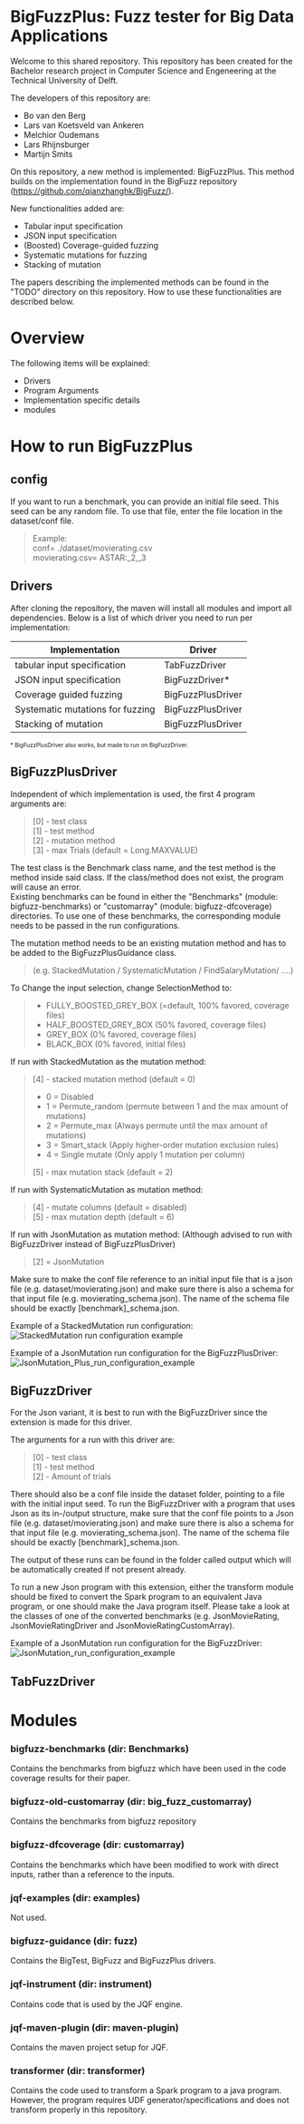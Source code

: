 # BigFuzzPlus: Fuzz tester for Big Data Applications
Welcome to this shared repository. This repository has been created for the Bachelor research project in Computer Science and Engeneering at the Technical University of Delft.

The developers of this repository are:
- Bo van den Berg
- Lars van Koetsveld van Ankeren
- Melchior Oudemans
- Lars Rhijnsburger
- Martijn Smits

On this repository, a new method is implemented: BigFuzzPlus. This method builds on the implementation found in the BigFuzz repository (https://github.com/qianzhanghk/BigFuzz/).

New functionalities added are:
- Tabular input specification 
- JSON input specification
- (Boosted) Coverage-guided fuzzing 
- Systematic mutations for fuzzing
- Stacking of mutation 

The papers describing the implemented methods can be found in the "TODO" directory on this repository. How to use these functionalities are described below.

# Overview
The following items will be explained:
- Drivers
- Program Arguments
- Implementation specific details
- modules




# How to run BigFuzzPlus
## config
If you want to run a benchmark, you can provide an initial file seed. This seed can be any random file. To use that file, enter the file location in the dataset/conf file.
> Example:  
> conf= ./dataset/movierating.csv  
> movierating.csv= ASTAR:_2,_3
## Drivers
After cloning the repository, the maven will install all modules and import all dependencies.
Below is a list of which driver you need to run per implementation:

| Implementation | Driver |
| --- | ----------- |
|tabular input specification|TabFuzzDriver|
|JSON input specification|BigFuzzDriver*|
|Coverage guided fuzzing|BigFuzzPlusDriver|
|Systematic mutations for fuzzing|BigFuzzPlusDriver|
|Stacking of mutation|BigFuzzPlusDriver|

<font size="1">* BigFuzzPlusDriver also works, but made to run on BigFuzzDriver. </font>
## BigFuzzPlusDriver
Independent of which implementation is used, the first 4 program arguments are:  
> [0] - test class                                           
> [1] - test method                                          
> [2] - mutation method                     
> [3] - max Trials                (default = Long.MAXVALUE)

The test class is the Benchmark class name, and the test method is the method inside said class. If the class/method does not exist, the program will cause an error.  
Existing benchmarks can be found in either the "Benchmarks" (module: bigfuzz-benchmarks) or "customarray" (module: bigfuzz-dfcoverage) directories. To use one of these benchmarks, the corresponding module needs to be passed in the run configurations.  

The mutation method needs to be an existing mutation method and has to be added to the BigFuzzPlusGuidance class.   
> (e.g. StackedMutation / SystematicMutation / FindSalaryMutation/ ....)
 
To Change the input selection, change SelectionMethod to:
> - FULLY_BOOSTED_GREY_BOX (=default, 100% favored, coverage files)
> - HALF_BOOSTED_GREY_BOX (50% favored, coverage files)
> - GREY_BOX (0% favored, coverage files)
> - BLACK_BOX (0% favored, initial files)

If run with StackedMutation as the mutation method:  
> [4] - stacked mutation method   (default = 0)  
> - 0 = Disabled  
> - 1 = Permute_random (permute between 1 and the max amount of mutations)  
> - 2 = Permute_max (Always permute until the max amount of mutations)  
> - 3 = Smart_stack (Apply higher-order mutation exclusion rules)  
> - 4 = Single mutate (Only apply 1 mutation per column)
>
>[5] - max mutation stack        (default = 2)  
  
If run with SystematicMutation as mutation method:   
>[4] - mutate columns            (default = disabled)  
>[5] - max mutation depth        (default = 6)  

If run with JsonMutation as mutation method: (Although advised to run with BigFuzzDriver instead of BigFuzzPlusDriver)
> [2] = JsonMutation 

Make sure to make the conf file reference to an initial input file that is a json file (e.g. dataset/movierating.json) and make sure there is also a schema for that input file (e.g. movierating_schema.json). The name of the schema file should be exactly [benchmark]_schema.json.

Example of a StackedMutation run configuration:             
![StackedMutation run configuration example](doc/StackedMutationConfigurationExample.png)

Example of a JsonMutation run configuration for the BigFuzzPlusDriver:
![JsonMutation_Plus_run_configuration_example](doc/Example_JsonMutationPlus.jpg)

## BigFuzzDriver
For the Json variant, it is best to run with the BigFuzzDriver since the extension is made for this driver.

The arguments for a run with this driver are:
> [0] - test class                                           
> [1] - test method                                          
> [2] - Amount of trials

There should also be a conf file inside the dataset folder, pointing to a file with the initial input seed.
To run the BigFuzzDriver with a program that uses Json as its in-/output structure, make sure that the conf file 
points to a Json file (e.g. dataset/movierating.json) and make sure there is also a schema for that input file 
(e.g. movierating_schema.json). The name of the schema file should be exactly [benchmark]_schema.json.

The output of these runs can be found in the folder called output which will be automatically created if not present already.

To run a new Json program with this extension, either the transform module should be fixed to convert the Spark program
to an equivalent Java program, or one should make the Java program itself. Please take a look at the classes of one of 
the converted benchmarks (e.g. JsonMovieRating, JsonMovieRatingDriver and JsonMovieRatingCustomArray).

Example of a JsonMutation run configuration for the BigFuzzDriver:
![JsonMutation_run_configuration_example](doc/Example_JsonMutation.jpg)

## TabFuzzDriver
  


# Modules
### bigfuzz-benchmarks (dir: Benchmarks)
Contains the benchmarks from bigfuzz which have been used in the code coverage results for their paper.
### bigfuzz-old-customarray (dir: big_fuzz_customarray)
Contains the benchmarks from bigfuzz repository
### bigfuzz-dfcoverage (dir: customarray)
Contains the benchmarks which have been modified to work with direct inputs, rather than a reference to the inputs.
### jqf-examples (dir: examples)
Not used.
### bigfuzz-guidance (dir: fuzz)
Contains the BigTest, BigFuzz and BigFuzzPlus drivers.
### jqf-instrument (dir: instrument)
Contains code that is used by the JQF engine.
### jqf-maven-plugin (dir: maven-plugin)
Contains the maven project setup for JQF.
### transformer (dir: transformer)
Contains the code used to transform a Spark program to a java program. However, the program requires UDF generator/specifications and does not transform properly in this repository.
